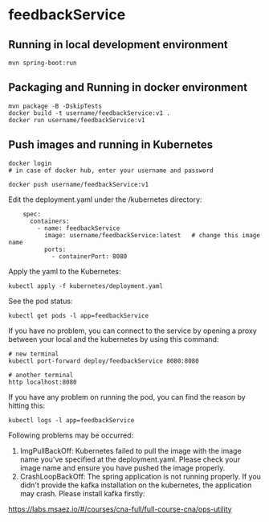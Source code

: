# feedbackService

## Running in local development environment

```
mvn spring-boot:run
```

## Packaging and Running in docker environment

```
mvn package -B -DskipTests
docker build -t username/feedbackService:v1 .
docker run username/feedbackService:v1
```

## Push images and running in Kubernetes

```
docker login 
# in case of docker hub, enter your username and password

docker push username/feedbackService:v1
```

Edit the deployment.yaml under the /kubernetes directory:
```
    spec:
      containers:
        - name: feedbackService
          image: username/feedbackService:latest   # change this image name
          ports:
            - containerPort: 8080

```

Apply the yaml to the Kubernetes:
```
kubectl apply -f kubernetes/deployment.yaml
```

See the pod status:
```
kubectl get pods -l app=feedbackService
```

If you have no problem, you can connect to the service by opening a proxy between your local and the kubernetes by using this command:
```
# new terminal
kubectl port-forward deploy/feedbackService 8080:8080

# another terminal
http localhost:8080
```

If you have any problem on running the pod, you can find the reason by hitting this:
```
kubectl logs -l app=feedbackService
```

Following problems may be occurred:

1. ImgPullBackOff:  Kubernetes failed to pull the image with the image name you've specified at the deployment.yaml. Please check your image name and ensure you have pushed the image properly.
1. CrashLoopBackOff: The spring application is not running properly. If you didn't provide the kafka installation on the kubernetes, the application may crash. Please install kafka firstly:

https://labs.msaez.io/#/courses/cna-full/full-course-cna/ops-utility

